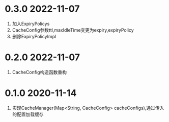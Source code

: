 # 0.3.0 2022-11-07
1. 加入ExpiryPolicys
2. CacheConfig参数ttl,maxIdleTime变更为expiry,expiryPolicy
3. 删除ExpiryPolicyImpl

# 0.2.0 2022-11-07
1. CacheConfig构造函数重构

# 0.1.0 2020-11-14
1. 实现CacheManager(Map<String, CacheConfig> cacheConfigs),通过传入的配置加载缓存
  